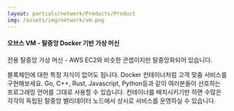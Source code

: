```yaml
---
layout: partials/network/Products/Product
img: /assets/img/network/vm.png
---
```


#### 오브스 VM - 탈중앙 Docker 기반 가상 머신

전용 탈중앙 가상 머신 - AWS EC2와 비슷한 콘셉이지만 탈중앙화되어 있습니다.

블록체인에 대한 특정 지식이 없어도 됩니다. Docker 컨테이너처럼 고객 맞춤 서비스를 구현해보세요. Go, C++, Rust, Javascript, Python등과 같이 여러분들이 선호하는 프로그래밍 언어를 그대로 사용할 수 있습니다. 컨테이너를 배치시키기만 하면 수많은 각각의 독립된 탈중앙 밸리데이터 노드에서 상시로 서비스를 운영하실 수 있습니다.
